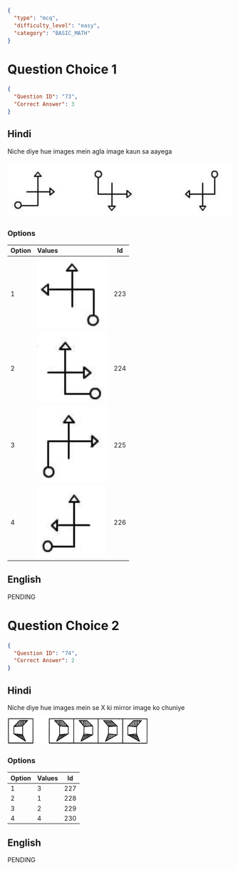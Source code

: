 ```json
{
  "type": "mcq",
  "difficulty_level": "easy",
  "category": "BASIC_MATH"
}
```

# Question Choice 1
```json
{
  "Question ID": "73",
  "Correct Answer": 3
}
```

## Hindi
Niche diye hue images mein agla image kaun sa aayega

![](images/question_16/choice1/choice1.png)

### Options
| Option | Values                                      |Id     |
|:-------|:--------------------------------------------|:-----:|
| 1      | ![](images/question_16/choice1/option1.png) |223    |
| 2      | ![](images/question_16/choice1/option2.png) |224    |
| 3      | ![](images/question_16/choice1/option3.png) |225    |
| 4      | ![](images/question_16/choice1/option4.png) |226    |

## English
PENDING

# Question Choice 2
```json
{
  "Question ID": "74",
  "Correct Answer": 2
}
```

## Hindi
Niche diye hue images mein se X ki mirror image ko chuniye

![](images/question_16/choice2/choice2.png)

### Options
| Option | Values |Id     |
|:-------|:-------|:-----:|
| 1      | 3      |227    |
| 2      | 1      |228    |
| 3      | 2      |229    |
| 4      | 4      |230    |


## English
PENDING
